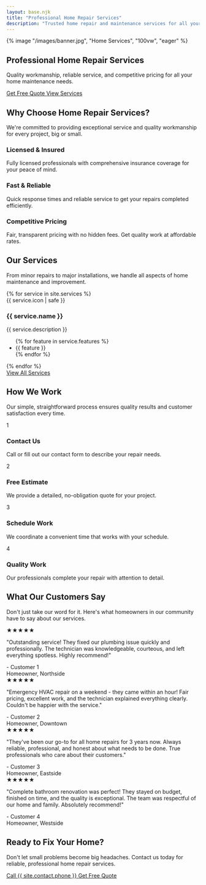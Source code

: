 ```yaml
---
layout: base.njk
title: "Professional Home Repair Services"
description: "Trusted home repair and maintenance services for all your residential needs. Quality workmanship, reliable service, and competitive pricing."
---
```


<!-- Hero Section -->
<section class="relative bg-gradient-to-r from-primary-600 to-primary-800 text-white">
    <div class="absolute inset-0 hero-overlay">
        {% image "/images/banner.jpg", "Home Services", "100vw", "eager" %}
    </div>
    <div class="relative container py-24">
        <div class="text-center">
            <h1 class="text-4xl md:text-6xl font-bold mb-6">
                Professional Home Repair Services
            </h1>
            <p class="text-xl md:text-2xl mb-8 text-primary-100 max-w-3xl mx-auto">
                Quality workmanship, reliable service, and competitive pricing for all your home maintenance needs.
            </p>
            <div class="flex flex-col sm:flex-row gap-4 justify-center">
                <a href="/contact/" class="bg-white text-primary-600 btn hover:bg-gray-50">
                    Get Free Quote
                </a>
                <a href="/services/" class="btn-secondary">
                    View Services
                </a>
            </div>
        </div>
    </div>
</section>

<!-- Why Choose Us Section -->
<section class="section bg-white">
    <div class="container">
        <div class="text-center mb-16">
            <h2 class="section-title">
                Why Choose Home Repair Services?
            </h2>
            <p class="section-subtitle">
                We're committed to providing exceptional service and quality workmanship for every project, big or small.
            </p>
        </div>
        <div class="grid grid-cols-1 md:grid-cols-3 gap-8"><div class="text-center p-6"><div class="feature-icon"><i data-lucide="shield-check" class="w-8 h-8"></i></div><h3 class="text-xl font-semibold mb-3">Licensed & Insured</h3><p class="text-gray-600">Fully licensed professionals with comprehensive insurance coverage for your peace of mind.</p></div><div class="text-center p-6"><div class="feature-icon"><i data-lucide="zap" class="w-8 h-8"></i></div><h3 class="text-xl font-semibold mb-3">Fast & Reliable</h3><p class="text-gray-600">Quick response times and reliable service to get your repairs completed efficiently.</p></div><div class="text-center p-6"><div class="feature-icon"><i data-lucide="dollar-sign" class="w-8 h-8"></i></div><h3 class="text-xl font-semibold mb-3">Competitive Pricing</h3><p class="text-gray-600">Fair, transparent pricing with no hidden fees. Get quality work at affordable rates.</p></div></div>
    </div>
</section>

<!-- Services Overview -->
<section class="section-alt">
    <div class="container">
        <div class="text-center mb-16">
            <h2 class="section-title">
                Our Services
            </h2>
            <p class="section-subtitle">
                From minor repairs to major installations, we handle all aspects of home maintenance and improvement.
            </p>
        </div>
        <div class="grid grid-cols-1 md:grid-cols-3 gap-8">{% for service in site.services %}<div class="card card-padding"><div class="service-icon">{{ service.icon | safe }}</div><h3 class="text-xl font-semibold mb-3">{{ service.name }}</h3><p class="text-gray-600 mb-4">{{ service.description }}</p><ul class="text-sm text-gray-500 space-y-1">{% for feature in service.features %}<li class="flex items-center"><i data-lucide="check" class="w-4 h-4 text-primary-500 mr-2"></i>{{ feature }}</li>{% endfor %}</ul></div>{% endfor %}
        </div>
        <div class="text-center mt-12">
            <a href="/services/" class="btn-primary">
                View All Services
            </a>
        </div>
    </div>
</section>

<!-- Process Section -->
<section class="section bg-white">
    <div class="container">
        <div class="text-center mb-16">
            <h2 class="section-title">
                How We Work
            </h2>
            <p class="section-subtitle">
                Our simple, straightforward process ensures quality results and customer satisfaction every time.
            </p>
        </div>
        <div class="grid grid-cols-1 md:grid-cols-2 lg:grid-cols-4 gap-8"><div class="text-center p-6"><div class="feature-icon bg-primary-600 text-white text-xl font-bold">1</div><h3 class="text-lg font-semibold mb-2">Contact Us</h3><p class="text-gray-600 text-sm">Call or fill out our contact form to describe your repair needs.</p></div><div class="text-center p-6"><div class="feature-icon bg-primary-600 text-white text-xl font-bold">2</div><h3 class="text-lg font-semibold mb-2">Free Estimate</h3><p class="text-gray-600 text-sm">We provide a detailed, no-obligation quote for your project.</p></div><div class="text-center p-6"><div class="feature-icon bg-primary-600 text-white text-xl font-bold">3</div><h3 class="text-lg font-semibold mb-2">Schedule Work</h3><p class="text-gray-600 text-sm">We coordinate a convenient time that works with your schedule.</p></div><div class="text-center p-6"><div class="feature-icon bg-primary-600 text-white text-xl font-bold">4</div><h3 class="text-lg font-semibold mb-2">Quality Work</h3><p class="text-gray-600 text-sm">Our professionals complete your repair with attention to detail.</p></div></div>
    </div>
</section>

<!-- Testimonials Section -->
<section class="section-alt">
    <div class="container">
        <div class="text-center mb-16">
            <h2 class="section-title">
                What Our Customers Say
            </h2>
            <p class="section-subtitle">
                Don't just take our word for it. Here's what homeowners in our community have to say about our services.
            </p>
        </div>
        <div class="testimonials-carousel">
            <div class="px-4">
                <div class="card p-8 mx-auto max-w-lg">
                    <div class="flex mb-4">
                        <span class="text-yellow-400 text-xl">★★★★★</span>
                    </div>
                    <p class="text-lg text-gray-600 mb-6 italic leading-relaxed">"Outstanding service! They fixed our plumbing issue quickly and professionally. The technician was knowledgeable, courteous, and left everything spotless. Highly recommend!"</p>
                    <div class="font-semibold text-gray-900 text-lg">- Customer 1</div>
                    <div class="text-gray-500">Homeowner, Northside</div>
                </div>
            </div>
            <div class="px-4">
                <div class="card p-8 mx-auto max-w-lg">
                    <div class="flex mb-4">
                        <span class="text-yellow-400 text-xl">★★★★★</span>
                    </div>
                    <p class="text-lg text-gray-600 mb-6 italic leading-relaxed">"Emergency HVAC repair on a weekend - they came within an hour! Fair pricing, excellent work, and the technician explained everything clearly. Couldn't be happier with the service."</p>
                    <div class="font-semibold text-gray-900 text-lg">- Customer 2</div>
                    <div class="text-gray-500">Homeowner, Downtown</div>
                </div>
            </div>
            <div class="px-4">
                <div class="card p-8 mx-auto max-w-lg">
                    <div class="flex mb-4">
                        <span class="text-yellow-400 text-xl">★★★★★</span>
                    </div>
                    <p class="text-lg text-gray-600 mb-6 italic leading-relaxed">"They've been our go-to for all home repairs for 3 years now. Always reliable, professional, and honest about what needs to be done. True professionals who care about their customers."</p>
                    <div class="font-semibold text-gray-900 text-lg">- Customer 3</div>
                    <div class="text-gray-500">Homeowner, Eastside</div>
                </div>
            </div>
            <div class="px-4">
                <div class="card p-8 mx-auto max-w-lg">
                    <div class="flex mb-4">
                        <span class="text-yellow-400 text-xl">★★★★★</span>
                    </div>
                    <p class="text-lg text-gray-600 mb-6 italic leading-relaxed">"Complete bathroom renovation was perfect! They stayed on budget, finished on time, and the quality is exceptional. The team was respectful of our home and family. Absolutely recommend!"</p>
                    <div class="font-semibold text-gray-900 text-lg">- Customer 4</div>
                    <div class="text-gray-500">Homeowner, Westside</div>
                </div>
            </div>
        </div>
    </div>
    <style>
        .slick-dots {
            bottom: -40px;
        }
        .slick-dots li button:before {
            color: #9CA3AF;
            font-size: 12px;
        }
        .slick-dots li.slick-active button:before {
            color: #3B82F6;
        }
        .slick-prev, .slick-next {
            z-index: 1;
        }
        .slick-prev {
            left: -40px;
        }
        .slick-next {
            right: -40px;
        }
        .slick-prev:before, .slick-next:before {
            color: #3B82F6;
            font-size: 30px;
        }
        @media (max-width: 768px) {
            .slick-prev {
                left: 10px;
            }
            .slick-next {
                right: 10px;
            }
        }
    </style>
</section>

<!-- CTA Section -->
<section class="section bg-primary-600 text-white">
    <div class="container text-center">
        <h2 class="section-title text-white">
            Ready to Fix Your Home?
        </h2>
        <p class="text-xl mb-8 text-primary-100 section-subtitle">
            Don't let small problems become big headaches. Contact us today for reliable, professional home repair services.
        </p>
        <div class="flex flex-col sm:flex-row gap-4 justify-center">
            <a href="tel:{{ site.contact.phone }}" class="bg-white text-primary-600 btn hover:bg-gray-50">
                Call {{ site.contact.phone }}
            </a>
            <a href="/contact/" class="btn-secondary">
                Get Free Quote
            </a>
        </div>
    </div>
</section>